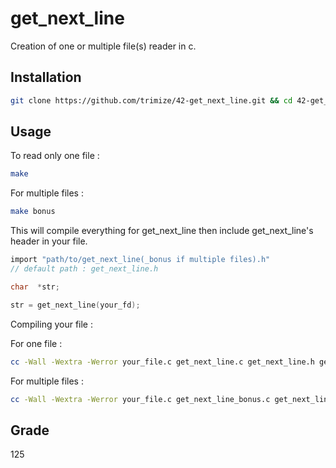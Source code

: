 # get_next_line


Creation of one or multiple file(s) reader in c.


## Installation


```bash
git clone https://github.com/trimize/42-get_next_line.git && cd 42-get_next_line
```

## Usage

To read only one file :

```bash
make
```


For multiple files : 


```bash
make bonus
```

This will compile everything for get_next_line then include get_next_line's header in your file.

```c
import "path/to/get_next_line(_bonus if multiple files).h"
// default path : get_next_line.h

char  *str;

str = get_next_line(your_fd);

```


Compiling your file :


For one file :

```bash
cc -Wall -Wextra -Werror your_file.c get_next_line.c get_next_line.h get_next_line_utils.c
```
For multiple files :

```bash
cc -Wall -Wextra -Werror your_file.c get_next_line_bonus.c get_next_line_bonus.h get_next_line_utils_bonus.c
```

## Grade

125
